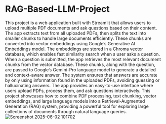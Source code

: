 # RAG-Based-LLM-Project
This project is a web application built with Streamlit that allows users to upload multiple PDF documents and ask questions based on their content. The app extracts text from all uploaded PDFs, then splits the text into smaller chunks to handle large documents efficiently. These chunks are converted into vector embeddings using Google’s Generative AI Embeddings model.
The embeddings are stored in a Chroma vector database, which enables fast similarity search when a user asks a question. When a question is submitted, the app retrieves the most relevant document chunks from the vector database. These chunks, along with the question, are passed to Google’s Gemini-Pro language model to generate a detailed and context-aware answer.
The system ensures that answers are accurate by only using information found in the uploaded PDFs, avoiding guessing or hallucinating answers. The app provides an easy-to-use interface where users upload PDFs, process them, and ask questions interactively.
This project showcases how to combine PDF processing, text chunking, vector embeddings, and large language models into a Retrieval-Augmented Generation (RAG) system, providing a powerful tool for exploring large collections of documents through natural language queries.
![Screenshot 2025-06-02 101702](https://github.com/user-attachments/assets/2158d2d7-f2ba-4a95-bd2e-c763e9fb22f8)
